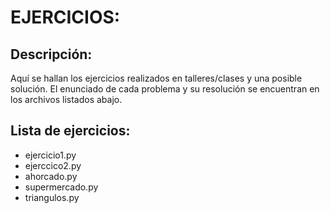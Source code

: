 # EJERCICIOS:
## Descripción:
Aquí se hallan los ejercicios realizados en talleres/clases y una posible solución.
El enunciado de cada problema y su resolución se encuentran en los archivos listados abajo.
## Lista de ejercicios:
* ejercicio1.py
* ejerccico2.py
* ahorcado.py
* supermercado.py
* triangulos.py
